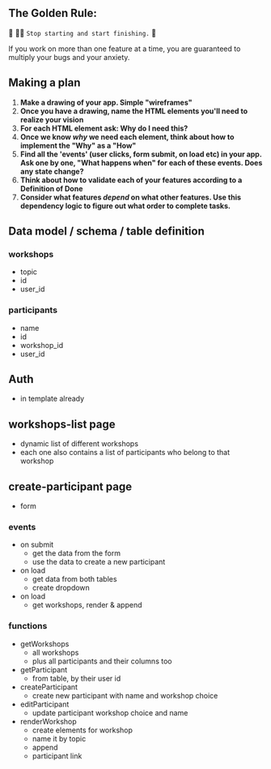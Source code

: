 ## The Golden Rule:

🦸 🦸‍♂️ `Stop starting and start finishing.` 🏁

If you work on more than one feature at a time, you are guaranteed to multiply your bugs and your anxiety.

## Making a plan

1. **Make a drawing of your app. Simple "wireframes"**
1. **Once you have a drawing, name the HTML elements you'll need to realize your vision**
1. **For each HTML element ask: Why do I need this?**
1. **Once we know _why_ we need each element, think about how to implement the "Why" as a "How"**
1. **Find all the 'events' (user clicks, form submit, on load etc) in your app. Ask one by one, "What happens when" for each of these events. Does any state change?**
1. **Think about how to validate each of your features according to a Definition of Done**
1. **Consider what features _depend_ on what other features. Use this dependency logic to figure out what order to complete tasks.**

## Data model / schema / table definition

### workshops

-   topic
-   id
-   user_id

### participants

-   name
-   id
-   workshop_id
-   user_id

## Auth

-   in template already

## workshops-list page

-   dynamic list of different workshops
-   each one also contains a list of participants who belong to that workshop

## create-participant page

-   form

### events

-   on submit
    -   get the data from the form
    -   use the data to create a new participant
-   on load
    -   get data from both tables
    -   create dropdown
-   on load
    -   get workshops, render & append

### functions

-   getWorkshops
    -   all workshops
    -   plus all participants and their columns too
-   getParticipant
    -   from table, by their user id
-   createParticipant
    -   create new participant with name and workshop choice
-   editParticipant
    -   update participant workshop choice and name
-   renderWorkshop
    -   create elements for workshop
    -   name it by topic
    -   append
    -   participant link
